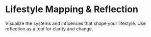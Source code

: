 # Lifestyle Mapping & Reflection

Visualize the systems and influences that shape your lifestyle. Use reflection as a tool for clarity and change.